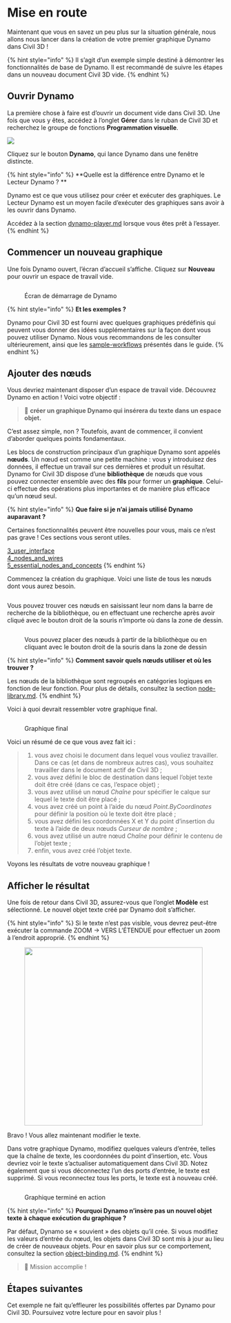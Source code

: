 # Mise en route

Maintenant que vous en savez un peu plus sur la situation générale, nous allons nous lancer dans la création de votre premier graphique Dynamo dans Civil 3D !

{% hint style="info" %}
 Il s’agit d’un exemple simple destiné à démontrer les fonctionnalités de base de Dynamo. Il est recommandé de suivre les étapes dans un nouveau document Civil 3D vide. 
{% endhint %}

## Ouvrir Dynamo

La première chose à faire est d’ouvrir un document vide dans Civil 3D. Une fois que vous y êtes, accédez à l’onglet **Gérer** dans le ruban de Civil 3D et recherchez le groupe de fonctions **Programmation visuelle**.

![](<../.gitbook/assets/image (7).png>)

Cliquez sur le bouton **Dynamo**, qui lance Dynamo dans une fenêtre distincte.

{% hint style="info" %}
 **Quelle est la différence entre Dynamo et le Lecteur Dynamo ? **

Dynamo est ce que vous utilisez pour créer et exécuter des graphiques. Le Lecteur Dynamo est un moyen facile d’exécuter des graphiques sans avoir à les ouvrir dans Dynamo.

Accédez à la section [dynamo-player.md](dynamo-player.md "mention") lorsque vous êtes prêt à l’essayer. 
{% endhint %}

## Commencer un nouveau graphique

Une fois Dynamo ouvert, l’écran d’accueil s’affiche. Cliquez sur **Nouveau** pour ouvrir un espace de travail vide.

<figure><img src="../.gitbook/assets/c3d-start.png" alt=""><figcaption><p>Écran de démarrage de Dynamo</p></figcaption></figure>

{% hint style="info" %}
 **Et les exemples ?**

Dynamo pour Civil 3D est fourni avec quelques graphiques prédéfinis qui peuvent vous donner des idées supplémentaires sur la façon dont vous pouvez utiliser Dynamo. Nous vous recommandons de les consulter ultérieurement, ainsi que les [sample-workflows](sample-workflows/ "mention") présentés dans le guide. 
{% endhint %}

## Ajouter des nœuds

Vous devriez maintenant disposer d’un espace de travail vide. Découvrez Dynamo en action ! Voici votre objectif :

>  :dart: **créer un graphique Dynamo qui insérera du texte dans un espace objet.**

C’est assez simple, non ? Toutefois, avant de commencer, il convient d’aborder quelques points fondamentaux.

Les blocs de construction principaux d’un graphique Dynamo sont appelés **nœuds**. Un nœud est comme une petite machine : vous y introduisez des données, il effectue un travail sur ces dernières et produit un résultat. Dynamo for Civil 3D dispose d’une **bibliothèque** de nœuds que vous pouvez connecter ensemble avec des **fils** pour former un **graphique**. Celui-ci effectue des opérations plus importantes et de manière plus efficace qu’un nœud seul.

{% hint style="info" %}
 **Que faire si je n’ai jamais utilisé Dynamo auparavant ?**

Certaines fonctionnalités peuvent être nouvelles pour vous, mais ce n’est pas grave ! Ces sections vous seront utiles.

[3_user_interface](../3\_user\_interface/ "mention")\
 [4_nodes_and_wires](../4\_nodes\_and\_wires/ "mention")\
 [5_essential_nodes_and_concepts](../5\_essential\_nodes\_and\_concepts/ "mention") 
{% endhint %}

Commencez la création du graphique. Voici une liste de tous les nœuds dont vous aurez besoin.

<figure><img src="../.gitbook/assets/c3d-create-text-node-list.png" alt=""><figcaption></figcaption></figure>

Vous pouvez trouver ces nœuds en saisissant leur nom dans la barre de recherche de la bibliothèque, ou en effectuant une recherche après avoir cliqué avec le bouton droit de la souris n’importe où dans la zone de dessin.

<figure><img src="../.gitbook/assets/c3d-create-text-node-placement.gif" alt=""><figcaption><p>Vous pouvez placer des nœuds à partir de la bibliothèque ou en cliquant avec le bouton droit de la souris dans la zone de dessin</p></figcaption></figure>

{% hint style="info" %}
 **Comment savoir quels nœuds utiliser et où les trouver ?**

Les nœuds de la bibliothèque sont regroupés en catégories logiques en fonction de leur fonction. Pour plus de détails, consultez la section [node-library.md](node-library.md "mention"). 
{% endhint %}

Voici à quoi devrait ressembler votre graphique final.

<figure><img src="../.gitbook/assets/c3d-text-create-final (2).png" alt=""><figcaption><p>Graphique final</p></figcaption></figure>

Voici un résumé de ce que vous avez fait ici :

> 1. vous avez choisi le document dans lequel vous vouliez travailler. Dans ce cas (et dans de nombreux autres cas), vous souhaitez travailler dans le document actif de Civil 3D ;
> 2. vous avez défini le bloc de destination dans lequel l’objet texte doit être créé (dans ce cas, l’espace objet) ;
> 3. vous avez utilisé un nœud _Chaîne_ pour spécifier le calque sur lequel le texte doit être placé ;
> 4. vous avez créé un point à l’aide du nœud _Point.ByCoordinates_ pour définir la position où le texte doit être placé ;
> 5. vous avez défini les coordonnées X et Y du point d’insertion du texte à l’aide de deux nœuds _Curseur de nombre_ ;
> 6. vous avez utilisé un autre nœud _Chaîne_ pour définir le contenu de l’objet texte ;
> 7. enfin, vous avez créé l’objet texte.

Voyons les résultats de votre nouveau graphique !

## Afficher le résultat

Une fois de retour dans Civil 3D, assurez-vous que l’onglet **Modèle** est sélectionné. Le nouvel objet texte créé par Dynamo doit s’afficher.

{% hint style="info" %}
 Si le texte n’est pas visible, vous devrez peut-être exécuter la commande ZOOM -> VERS L’ÉTENDUE pour effectuer un zoom à l’endroit approprié. 
{% endhint %}

<figure><img src="../.gitbook/assets/c3d-create-text-result.png" alt="" width="413"><figcaption></figcaption></figure>

Bravo ! Vous allez maintenant modifier le texte.

Dans votre graphique Dynamo, modifiez quelques valeurs d’entrée, telles que la chaîne de texte, les coordonnées du point d’insertion, etc. Vous devriez voir le texte s’actualiser automatiquement dans Civil 3D. Notez également que si vous déconnectez l’un des ports d’entrée, le texte est supprimé. Si vous reconnectez tous les ports, le texte est à nouveau créé. 

<div data-full-width="false">

<figure><img src="../.gitbook/assets/c3d-create-text.gif" alt=""><figcaption><p>Graphique terminé en action</p></figcaption></figure>

</div>

{% hint style="info" %}
 **Pourquoi Dynamo n’insère pas un nouvel objet texte à chaque exécution du graphique ?**

Par défaut, Dynamo se « souvient » des objets qu’il crée. Si vous modifiez les valeurs d’entrée du nœud, les objets dans Civil 3D sont mis à jour au lieu de créer de nouveaux objets. Pour en savoir plus sur ce comportement, consultez la section [object-binding.md](advanced-topics/object-binding.md "mention"). 
{% endhint %}

> :tada: Mission accomplie !

## Étapes suivantes

Cet exemple ne fait qu’effleurer les possibilités offertes par Dynamo pour Civil 3D. Poursuivez votre lecture pour en savoir plus !
